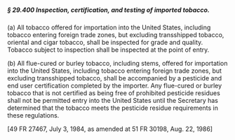 ##### § 29.400 Inspection, certification, and testing of imported tobacco. #####

(a) All tobacco offered for importation into the United States, including tobacco entering foreign trade zones, but excluding transshipped tobacco, oriental and cigar tobacco, shall be inspected for grade and quality. Tobacco subject to inspection shall be inspected at the point of entry.

(b) All flue-cured or burley tobacco, including stems, offered for importation into the United States, including tobacco entering foreign trade zones, but excluding transshipped tobacco, shall be accompanied by a pesticide and end user certification completed by the importer. Any flue-cured or burley tobacco that is not certified as being free of prohibited pesticide residues shall not be permitted entry into the United States until the Secretary has determined that the tobacco meets the pesticide residue requirements in these regulations.

[49 FR 27467, July 3, 1984, as amended at 51 FR 30198, Aug. 22, 1986]